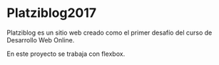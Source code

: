 # Platziblog2017

Platziblog es un sitio web creado como el primer desafío del curso de Desarrollo Web Online.

En este proyecto se trabaja con flexbox.
